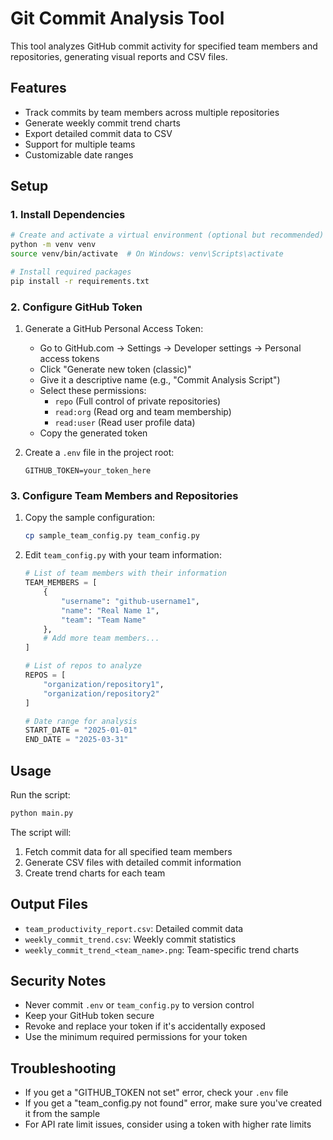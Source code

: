 # Git Commit Analysis Tool

This tool analyzes GitHub commit activity for specified team members and repositories, generating visual reports and CSV files.

## Features

- Track commits by team members across multiple repositories
- Generate weekly commit trend charts
- Export detailed commit data to CSV
- Support for multiple teams
- Customizable date ranges

## Setup

### 1. Install Dependencies

```bash
# Create and activate a virtual environment (optional but recommended)
python -m venv venv
source venv/bin/activate  # On Windows: venv\Scripts\activate

# Install required packages
pip install -r requirements.txt
```

### 2. Configure GitHub Token

1. Generate a GitHub Personal Access Token:
   - Go to GitHub.com → Settings → Developer settings → Personal access tokens
   - Click "Generate new token (classic)"
   - Give it a descriptive name (e.g., "Commit Analysis Script")
   - Select these permissions:
     - `repo` (Full control of private repositories)
     - `read:org` (Read org and team membership)
     - `read:user` (Read user profile data)
   - Copy the generated token

2. Create a `.env` file in the project root:
   ```
   GITHUB_TOKEN=your_token_here
   ```

### 3. Configure Team Members and Repositories

1. Copy the sample configuration:
   ```bash
   cp sample_team_config.py team_config.py
   ```

2. Edit `team_config.py` with your team information:
   ```python
   # List of team members with their information
   TEAM_MEMBERS = [
       {
           "username": "github-username1",
           "name": "Real Name 1",
           "team": "Team Name"
       },
       # Add more team members...
   ]

   # List of repos to analyze
   REPOS = [
       "organization/repository1",
       "organization/repository2"
   ]

   # Date range for analysis
   START_DATE = "2025-01-01"
   END_DATE = "2025-03-31"
   ```

## Usage

Run the script:
```bash
python main.py
```

The script will:
1. Fetch commit data for all specified team members
2. Generate CSV files with detailed commit information
3. Create trend charts for each team

## Output Files

- `team_productivity_report.csv`: Detailed commit data
- `weekly_commit_trend.csv`: Weekly commit statistics
- `weekly_commit_trend_<team_name>.png`: Team-specific trend charts

## Security Notes

- Never commit `.env` or `team_config.py` to version control
- Keep your GitHub token secure
- Revoke and replace your token if it's accidentally exposed
- Use the minimum required permissions for your token

## Troubleshooting

- If you get a "GITHUB_TOKEN not set" error, check your `.env` file
- If you get a "team_config.py not found" error, make sure you've created it from the sample
- For API rate limit issues, consider using a token with higher rate limits 

